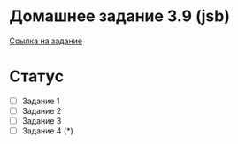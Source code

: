 # Домашнее задание 3.9 (jsb)
[Ссылка на задание](https://skyengpublic.notion.site/3-9-1-307822d92e12416fa83908a64129295c)
# Статус
- [ ] Задание 1
- [ ] Задание 2
- [ ] Задание 3
- [ ] Задание 4 (*)
